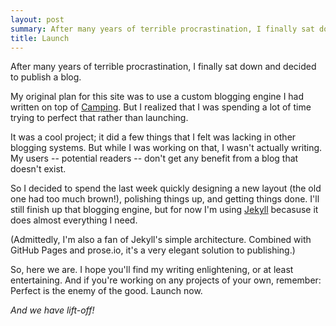```yaml
---
layout: post
summary: After many years of terrible procrastination, I finally sat down and decided to publish a blog.
title: Launch
---
```


After many years of terrible procrastination, I finally sat down and decided to publish a blog.

My original plan for this site was to use a custom blogging engine I had written on top of [Camping][1]. But I realized that I was spending a lot of time trying to perfect that rather than launching.

It was a cool project; it did a few things that I felt was lacking in other blogging systems. But while I was working on that, I wasn't actually writing. My users -- potential readers -- don't get any benefit from a blog that doesn't exist.

So I decided to spend the last week quickly designing a new layout (the old one had too much brown!), polishing things up, and getting things done. I'll still finish up that blogging engine, but for now I'm using [Jekyll][2] becasuse it does almost everything I need.

(Admittedly, I'm also a fan of Jekyll's simple architecture. Combined with GitHub Pages and prose.io, it's a very elegant solution to publishing.)

So, here we are. I hope you'll find my writing enlightening, or at least entertaining. And if you're working on any projects of your own, remember: Perfect is the enemy of the good. Launch now.

_And we have lift-off!_

[1]: http://camping.rubyforge.org/
[2]: http://jekyllrb.com/